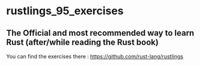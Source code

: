 # rustlings_95_exercises

## The Official and most recommended way to learn Rust (after/while reading the Rust book)

You can find the exercises there : https://github.com/rust-lang/rustlings

